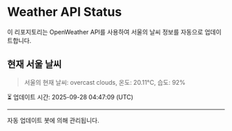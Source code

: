 
# Weather API Status

이 리포지토리는 OpenWeather API를 사용하여 서울의 날씨 정보를 자동으로 업데이트합니다.

## 현재 서울 날씨
> 서울의 현재 날씨: overcast clouds, 온도: 20.11°C, 습도: 92%

⏳ 업데이트 시간: 2025-09-28 04:47:09 (UTC)

---
자동 업데이트 봇에 의해 관리됩니다.
